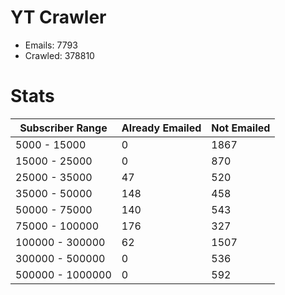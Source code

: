 # YT Crawler
- Emails: 7793
- Crawled: 378810

# Stats
| Subscriber Range  | Already Emailed | Not Emailed |
|-------|-------|-------|
| 5000 - 15000 | 0 | 1867 |
| 15000 - 25000 | 0 | 870 |
| 25000 - 35000 | 47 | 520 |
| 35000 - 50000 | 148 | 458 |
| 50000 - 75000 | 140 | 543 |
| 75000 - 100000 | 176 | 327 |
| 100000 - 300000 | 62 | 1507 |
| 300000 - 500000 | 0 | 536 |
| 500000 - 1000000 | 0 | 592 |
